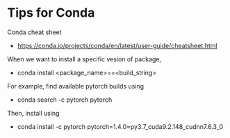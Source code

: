 # Tips for Conda 

Conda cheat sheet 
* https://conda.io/projects/conda/en/latest/user-guide/cheatsheet.html

When we want to install a specific vesion of package,
* conda install <package_name>=<version>=<build_string>

For example, find available pytorch builds using
* conda search -c pytorch pytorch  

Then, install using
* conda install -c pytorch pytorch=1.4.0=py3.7_cuda9.2.148_cudnn7.6.3_0
